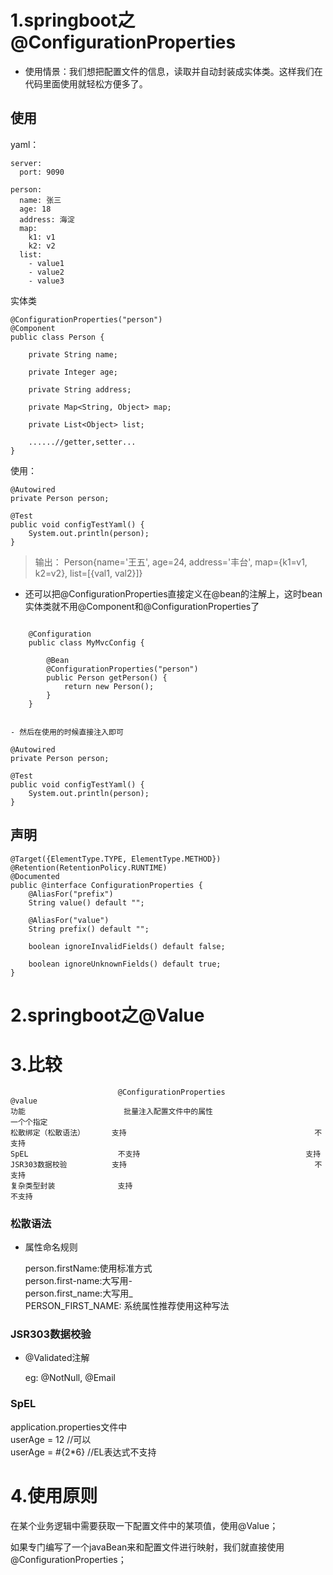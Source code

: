 # 1.springboot之@ConfigurationProperties

- 使用情景：我们想把配置文件的信息，读取并自动封装成实体类。这样我们在代码里面使用就轻松方便多了。

## 使用
 
yaml：

	server:
	  port: 9090
	
	person:
	  name: 张三
	  age: 18
	  address: 海淀
	  map:
	    k1: v1
	    k2: v2
	  list:
	    - value1
	    - value2
	    - value3


实体类

	@ConfigurationProperties("person")
	@Component
	public class Person {
	
	    private String name;
	
	    private Integer age;
	
	    private String address;
	
	    private Map<String, Object> map;
	
	    private List<Object> list;
		
		......//getter,setter...
	}

使用：

	@Autowired
    private Person person;

	@Test
    public void configTestYaml() {
        System.out.println(person);
    }

> 输出： Person{name='王五', age=24, address='丰台', map={k1=v1, k2=v2}, list=[{val1, val2}]}

- 还可以把@ConfigurationProperties直接定义在@bean的注解上，这时bean实体类就不用@Component和@ConfigurationProperties了

```

	@Configuration
	public class MyMvcConfig {
	
	    @Bean
	    @ConfigurationProperties("person")
	    public Person getPerson() {
	        return new Person();
	    }
	}


- 然后在使用的时候直接注入即可

```

	@Autowired  
    private Person person;

	@Test
    public void configTestYaml() {
        System.out.println(person);
    }

## 声明

	@Target({ElementType.TYPE, ElementType.METHOD})
	@Retention(RetentionPolicy.RUNTIME)
	@Documented
	public @interface ConfigurationProperties {
	    @AliasFor("prefix")
	    String value() default "";
	
	    @AliasFor("value")
	    String prefix() default "";
	
	    boolean ignoreInvalidFields() default false;
	
	    boolean ignoreUnknownFields() default true;
	}


# 2.springboot之@Value


# 3.比较


							@ConfigurationProperties					@value
	功能						批量注入配置文件中的属性						一个个指定
	松散绑定（松散语法）		支持											不支持
	SpEL					不支持										支持
	JSR303数据校验			支持											不支持
	复杂类型封装				支持											不支持


### 松散语法

- 属性命名规则

	person.firstName:使用标准方式  
	person.first-name:大写用-   
	person.first_name:大写用_  
	PERSON_FIRST_NAME: 系统属性推荐使用这种写法

### JSR303数据校验

- @Validated注解

	eg: @NotNull, @Email

### SpEL

application.properties文件中  
userAge = 12   //可以  
userAge = #{2*6}  //EL表达式不支持


# 4.使用原则

在某个业务逻辑中需要获取一下配置文件中的某项值，使用@Value；  

如果专门编写了一个javaBean来和配置文件进行映射，我们就直接使用@ConfigurationProperties；